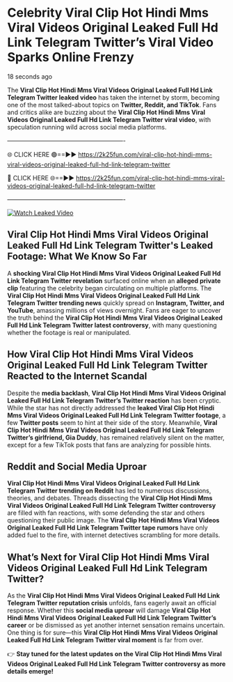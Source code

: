 # Celebrity Viral Clip Hot Hindi Mms Viral Videos Original Leaked Full Hd Link Telegram Twitter’s Viral Video Sparks Online Frenzy

18 seconds ago

The **Viral Clip Hot Hindi Mms Viral Videos Original Leaked Full Hd Link Telegram Twitter leaked video** has taken the internet by storm, becoming one of the most talked-about topics on **Twitter, Reddit, and TikTok**. Fans and critics alike are buzzing about the **Viral Clip Hot Hindi Mms Viral Videos Original Leaked Full Hd Link Telegram Twitter viral video**, with speculation running wild across social media platforms.

———————————————————-

🌐 CLICK HERE 🟢==►► https://2k25fun.com/viral-clip-hot-hindi-mms-viral-videos-original-leaked-full-hd-link-telegram-twitter

🔴 CLICK HERE 🌐==►► https://2k25fun.com/viral-clip-hot-hindi-mms-viral-videos-original-leaked-full-hd-link-telegram-twitter

———————————————————-

[![Watch Leaked Video](https://miro.medium.com/v2/resize:fit:828/format:webp/1*cilzJN44JGOrTw9NJCrNHA.gif "Watch Leaked Video")](https://2k25fun.com/viral-clip-hot-hindi-mms-viral-videos-original-leaked-full-hd-link-telegram-twitter)

## **Viral Clip Hot Hindi Mms Viral Videos Original Leaked Full Hd Link Telegram Twitter's Leaked Footage: What We Know So Far**  
A **shocking Viral Clip Hot Hindi Mms Viral Videos Original Leaked Full Hd Link Telegram Twitter revelation** surfaced online when an **alleged private clip** featuring the celebrity began circulating on multiple platforms. The **Viral Clip Hot Hindi Mms Viral Videos Original Leaked Full Hd Link Telegram Twitter trending news** quickly spread on **Instagram, Twitter, and YouTube**, amassing millions of views overnight. Fans are eager to uncover the truth behind the **Viral Clip Hot Hindi Mms Viral Videos Original Leaked Full Hd Link Telegram Twitter latest controversy**, with many questioning whether the footage is real or manipulated.  

## **How Viral Clip Hot Hindi Mms Viral Videos Original Leaked Full Hd Link Telegram Twitter Reacted to the Internet Scandal**  
Despite the **media backlash**, **Viral Clip Hot Hindi Mms Viral Videos Original Leaked Full Hd Link Telegram Twitter’s Twitter reaction** has been cryptic. While the star has not directly addressed the **leaked Viral Clip Hot Hindi Mms Viral Videos Original Leaked Full Hd Link Telegram Twitter footage**, a few **Twitter posts** seem to hint at their side of the story. Meanwhile, **Viral Clip Hot Hindi Mms Viral Videos Original Leaked Full Hd Link Telegram Twitter’s girlfriend, Gia Duddy**, has remained relatively silent on the matter, except for a few TikTok posts that fans are analyzing for possible hints.  

## **Reddit and Social Media Uproar**  
**Viral Clip Hot Hindi Mms Viral Videos Original Leaked Full Hd Link Telegram Twitter trending on Reddit** has led to numerous discussions, theories, and debates. Threads dissecting the **Viral Clip Hot Hindi Mms Viral Videos Original Leaked Full Hd Link Telegram Twitter controversy** are filled with fan reactions, with some defending the star and others questioning their public image. The **Viral Clip Hot Hindi Mms Viral Videos Original Leaked Full Hd Link Telegram Twitter tape rumors** have only added fuel to the fire, with internet detectives scrambling for more details.  

## **What’s Next for Viral Clip Hot Hindi Mms Viral Videos Original Leaked Full Hd Link Telegram Twitter?**  
As the **Viral Clip Hot Hindi Mms Viral Videos Original Leaked Full Hd Link Telegram Twitter reputation crisis** unfolds, fans eagerly await an official response. Whether this **social media uproar** will damage **Viral Clip Hot Hindi Mms Viral Videos Original Leaked Full Hd Link Telegram Twitter’s career** or be dismissed as yet another internet sensation remains uncertain. One thing is for sure—this **Viral Clip Hot Hindi Mms Viral Videos Original Leaked Full Hd Link Telegram Twitter viral moment** is far from over.  

👉 **Stay tuned for the latest updates on the Viral Clip Hot Hindi Mms Viral Videos Original Leaked Full Hd Link Telegram Twitter controversy as more details emerge!**  